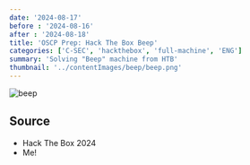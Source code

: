 ```yaml
---
date: '2024-08-17'
before : '2024-08-16'
after : '2024-08-18'
title: 'OSCP Prep: Hack The Box Beep'
categories: ['C-SEC', 'hackthebox', 'full-machine', 'ENG']
summary: 'Solving "Beep" machine from HTB'
thumbnail: '../contentImages/beep/beep.png'
---
```


![beep](../contentImages/beep/beep.png)

## Source

- Hack The Box 2024
- Me!

